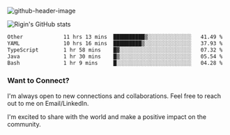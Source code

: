 
![github-header-image](https://github.com/riginoommen/riginoommen/assets/3840244/889cae65-df55-4cda-86cc-bf21bf1f2e96)

![Rigin's GitHub stats](https://github-readme-stats.vercel.app/api?username=riginoommen\&show_icons=true\&show=reviews,discussions_started,discussions_answered,prs_merged,prs_merged_percentage)


<!--START_SECTION:waka-->

```txt
Other             11 hrs 13 mins  ██████████▒░░░░░░░░░░░░░░   41.49 %
YAML              10 hrs 16 mins  █████████▒░░░░░░░░░░░░░░░   37.93 %
TypeScript        1 hr 58 mins    █▓░░░░░░░░░░░░░░░░░░░░░░░   07.32 %
Java              1 hr 30 mins    █▒░░░░░░░░░░░░░░░░░░░░░░░   05.54 %
Bash              1 hr 9 mins     █░░░░░░░░░░░░░░░░░░░░░░░░   04.28 %
```

<!--END_SECTION:waka-->

### Want to Connect?

I'm always open to new connections and collaborations. Feel free to reach out to me on Email/LinkedIn.

I'm excited to share with the world and make a positive impact on the community.
